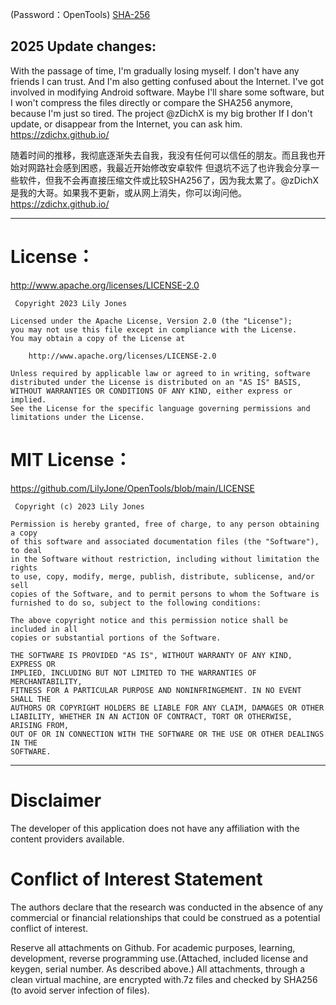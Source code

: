 (Password：OpenTools)  [SHA-256](https://github.com/LilyJone/OpenTools/blob/main/SHA-256_ME) 

## 2025 Update changes:
With the passage of time, I'm gradually losing myself. I don't have any friends I can trust. And I'm also getting confused about the Internet. I've got involved in modifying Android software. Maybe I'll share some software, but I won't compress the files directly or compare the SHA256 anymore, because I'm just so tired. The project @zDichX is my big brother If I don't update, or disappear from the Internet, you can ask him. https://zdichx.github.io/

随着时间的推移，我彻底逐渐失去自我，我没有任何可以信任的朋友。而且我也开始对网路社会感到困惑，我最近开始修改安卓软件
但退坑不远了也许我会分享一些软件，但我不会再直接压缩文件或比较SHA256了，因为我太累了。@zDichX 是我的大哥。如果我不更新，或从网上消失，你可以询问他。 https://zdichx.github.io/

_________
# License：
http://www.apache.org/licenses/LICENSE-2.0

```
 Copyright 2023 Lily Jones

Licensed under the Apache License, Version 2.0 (the "License");
you may not use this file except in compliance with the License.
You may obtain a copy of the License at

    http://www.apache.org/licenses/LICENSE-2.0

Unless required by applicable law or agreed to in writing, software
distributed under the License is distributed on an "AS IS" BASIS,
WITHOUT WARRANTIES OR CONDITIONS OF ANY KIND, either express or implied.
See the License for the specific language governing permissions and
limitations under the License. 
```
# MIT License：
https://github.com/LilyJone/OpenTools/blob/main/LICENSE

```
 Copyright (c) 2023 Lily Jones

Permission is hereby granted, free of charge, to any person obtaining a copy
of this software and associated documentation files (the "Software"), to deal
in the Software without restriction, including without limitation the rights
to use, copy, modify, merge, publish, distribute, sublicense, and/or sell
copies of the Software, and to permit persons to whom the Software is
furnished to do so, subject to the following conditions:

The above copyright notice and this permission notice shall be included in all
copies or substantial portions of the Software.

THE SOFTWARE IS PROVIDED "AS IS", WITHOUT WARRANTY OF ANY KIND, EXPRESS OR
IMPLIED, INCLUDING BUT NOT LIMITED TO THE WARRANTIES OF MERCHANTABILITY,
FITNESS FOR A PARTICULAR PURPOSE AND NONINFRINGEMENT. IN NO EVENT SHALL THE
AUTHORS OR COPYRIGHT HOLDERS BE LIABLE FOR ANY CLAIM, DAMAGES OR OTHER
LIABILITY, WHETHER IN AN ACTION OF CONTRACT, TORT OR OTHERWISE, ARISING FROM,
OUT OF OR IN CONNECTION WITH THE SOFTWARE OR THE USE OR OTHER DEALINGS IN THE
SOFTWARE.
```
_________
# Disclaimer 
The developer of this application does not have any affiliation with the content providers available.

# Conflict of Interest Statement
The authors declare that the research was conducted in the absence of any commercial or financial relationships that could be construed as a potential conflict of interest.

Reserve all attachments on Github. For academic purposes, learning, development, reverse programming use.(Attached, included license and keygen, serial number. As described above.) All attachments, through a clean virtual machine, are encrypted with.7z files and checked by SHA256 (to avoid server infection of files).  
